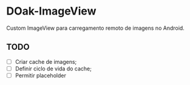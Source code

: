 # DOak-ImageView
Custom ImageView para carregamento remoto de imagens no Android.


## TODO
- [ ] Criar cache de imagens;
- [ ] Definir ciclo de vida do cache;
- [ ] Permitir placeholder
